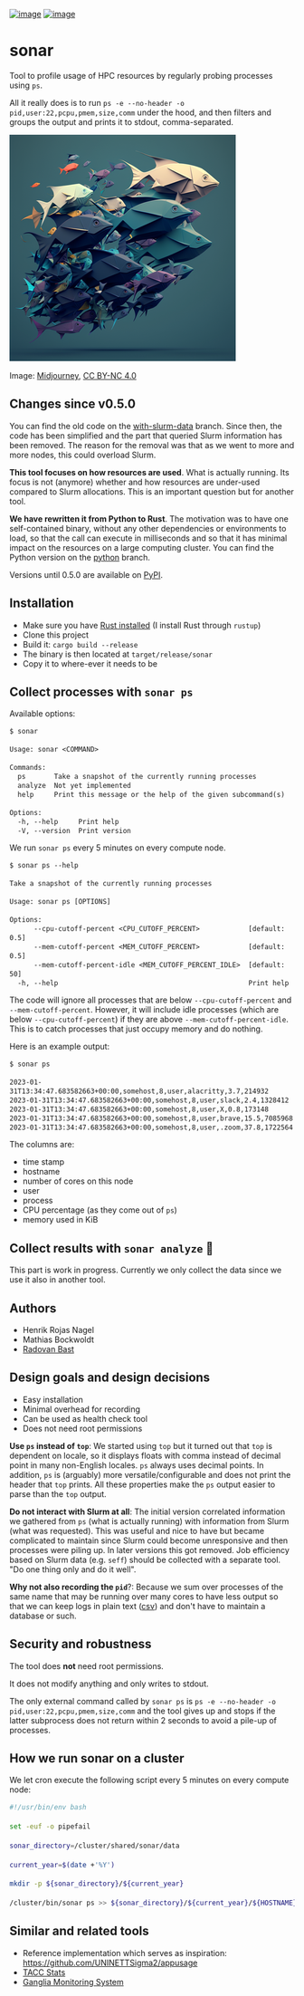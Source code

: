[![image](https://github.com/NordicHPC/sonar/workflows/Test/badge.svg)](https://github.com/NordicHPC/sonar/actions)
[![image](https://img.shields.io/badge/license-%20GPL--v3.0-blue.svg)](LICENSE)


# sonar

Tool to profile usage of HPC resources by regularly probing processes using
`ps`.

All it really does is to run
`ps -e --no-header -o pid,user:22,pcpu,pmem,size,comm`
under the hood, and then filters and groups
the output and prints it to stdout, comma-separated.

![image of a fish swarm](img/sonar-small.png)

Image: [Midjourney](https://midjourney.com/), [CC BY-NC 4.0](https://creativecommons.org/licenses/by-nc/4.0/legalcode)


## Changes since v0.5.0

You can find the old code on the
[with-slurm-data](https://github.com/NordicHPC/sonar/tree/with-slurm-data)
branch.  Since then, the code has been simplified and the part that queried
Slurm information has been removed. The reason for the removal was that as we
went to more and more nodes, this could overload Slurm.

**This tool focuses on how resources are used**. What is actually running.  Its
focus is not (anymore) whether and how resources are under-used compared to
Slurm allocations. This is an important question but for another tool.

**We have rewritten it from Python to Rust**. The motivation was to have one
self-contained binary, without any other dependencies or environments to load,
so that the call can execute in milliseconds and so that it has minimal impact
on the resources on a large computing cluster. You can find the Python version
on the [python](https://github.com/NordicHPC/sonar/tree/python) branch.

Versions until 0.5.0 are available on [PyPI](https://pypi.org/project/sonar/).


## Installation

- Make sure you have [Rust installed](https://www.rust-lang.org/learn/get-started) (I install Rust through `rustup`)
- Clone this project
- Build it: `cargo build --release`
- The binary is then located at `target/release/sonar`
- Copy it to where-ever it needs to be


## Collect processes with `sonar ps`

Available options:
```console
$ sonar

Usage: sonar <COMMAND>

Commands:
  ps       Take a snapshot of the currently running processes
  analyze  Not yet implemented
  help     Print this message or the help of the given subcommand(s)

Options:
  -h, --help     Print help
  -V, --version  Print version
```

We run `sonar ps` every 5 minutes on every compute node.

```console
$ sonar ps --help

Take a snapshot of the currently running processes

Usage: sonar ps [OPTIONS]

Options:
      --cpu-cutoff-percent <CPU_CUTOFF_PERCENT>            [default: 0.5]
      --mem-cutoff-percent <MEM_CUTOFF_PERCENT>            [default: 0.5]
      --mem-cutoff-percent-idle <MEM_CUTOFF_PERCENT_IDLE>  [default: 50]
  -h, --help                                               Print help
```

The code will ignore all processes that are below `--cpu-cutoff-percent` and
`--mem-cutoff-percent`.  However, it will include idle processes (which are
below `--cpu-cutoff-percent`) if they are above `--mem-cutoff-percent-idle`.
This is to catch processes that just occupy memory and do nothing.


Here is an example output:
```console
$ sonar ps

2023-01-31T13:34:47.683582663+00:00,somehost,8,user,alacritty,3.7,214932
2023-01-31T13:34:47.683582663+00:00,somehost,8,user,slack,2.4,1328412
2023-01-31T13:34:47.683582663+00:00,somehost,8,user,X,0.8,173148
2023-01-31T13:34:47.683582663+00:00,somehost,8,user,brave,15.5,7085968
2023-01-31T13:34:47.683582663+00:00,somehost,8,user,.zoom,37.8,1722564
```

The columns are:
- time stamp
- hostname
- number of cores on this node
- user
- process
- CPU percentage (as they come out of `ps`)
- memory used in KiB


## Collect results with `sonar analyze` :construction:

This part is work in progress. Currently we only collect the data since we use
it also in another tool.


## Authors

- Henrik Rojas Nagel
- Mathias Bockwoldt
- [Radovan Bast](https://bast.fr)


## Design goals and design decisions

- Easy installation
- Minimal overhead for recording
- Can be used as health check tool
- Does not need root permissions

**Use `ps` instead of `top`**:
We started using `top` but it turned out that `top` is dependent on locale, so
it displays floats with comma instead of decimal point in many non-English
locales. `ps` always uses decimal points. In addition, `ps` is (arguably) more
versatile/configurable and does not print the header that `top` prints. All
these properties make the `ps` output easier to parse than the `top` output.

**Do not interact with Slurm at all**:
The initial version correlated information we gathered from `ps` (what is
actually running) with information from Slurm (what was requested). This was
useful and nice to have but became complicated to maintain since Slurm could
become unresponsive and then processes were piling up. In later versions this
got removed.  Job efficiency based on Slurm data (e.g. `seff`) should be
collected with a separate tool.  "Do one thing only and do it well".

**Why not also recording the `pid`**?:
Because we sum over processes of the same name that may be running over many
cores to have less output so that we can keep logs in plain text
([csv](https://en.wikipedia.org/wiki/Comma-separated_values)) and don't have to
maintain a database or such.


## Security and robustness

The tool does **not** need root permissions.

It does not modify anything and only writes to stdout.

The only external command called by `sonar ps` is `ps -e --no-header -o
pid,user:22,pcpu,pmem,size,comm` and the tool gives up and stops if the latter
subprocess does not return within 2 seconds to avoid a pile-up of processes.


## How we run sonar on a cluster

We let cron execute the following script every 5 minutes on every compute node:
```bash
#!/usr/bin/env bash

set -euf -o pipefail

sonar_directory=/cluster/shared/sonar/data

current_year=$(date +'%Y')

mkdir -p ${sonar_directory}/${current_year}

/cluster/bin/sonar ps >> ${sonar_directory}/${current_year}/${HOSTNAME}.csv
```


## Similar and related tools

- Reference implementation which serves as inspiration:
  <https://github.com/UNINETTSigma2/appusage>
- [TACC Stats](https://github.com/TACC/tacc_stats)
- [Ganglia Monitoring System](http://ganglia.info/)
